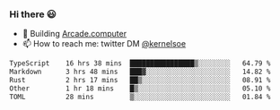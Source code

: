 ### Hi there 😃

- 🔨 Building [Arcade.computer](https://arcade.computer)
- 📫 How to reach me: twitter DM [@kernelsoe](https://twitter.com/kernelsoe)

<!--START_SECTION:waka-->

```txt
TypeScript    16 hrs 38 mins  ████████████████▒░░░░░░░░   64.79 %
Markdown      3 hrs 48 mins   ███▓░░░░░░░░░░░░░░░░░░░░░   14.82 %
Rust          2 hrs 17 mins   ██▒░░░░░░░░░░░░░░░░░░░░░░   08.91 %
Other         1 hr 18 mins    █▒░░░░░░░░░░░░░░░░░░░░░░░   05.10 %
TOML          28 mins         ▒░░░░░░░░░░░░░░░░░░░░░░░░   01.84 %
```

<!--END_SECTION:waka-->
